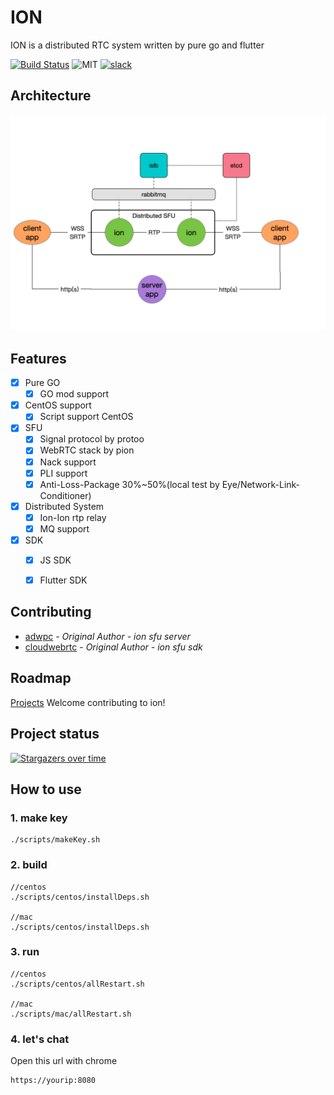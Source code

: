 # ION
ION is a distributed RTC system written by pure go and flutter

[![Build Status](https://travis-ci.com/pion/ion.svg?branch=master)](https://travis-ci.com/pion/ion)
![MIT](https://img.shields.io/badge/License-MIT-yellow.svg)
[![slack](https://img.shields.io/badge/join-us%20on%20slack-gray.svg?longCache=true&logo=slack&colorB=brightgreen)](https://pion.ly/slack)

## Architecture

![arch](docs/imgs/arch.png)
## Features

- [x] Pure GO
	- [x] GO mod support
- [x] CentOS support
	- [x] Script support CentOS
- [x] SFU
	- [x] Signal protocol by protoo
	- [x] WebRTC stack by pion
	- [x] Nack support
	- [x] PLI support
	- [x] Anti-Loss-Package 30%~50%(local test by Eye/Network-Link-Conditioner)
- [x] Distributed System
	- [x] Ion-Ion rtp relay
	- [x] MQ support

- [x] SDK
	- [x] JS SDK
	- [x] Flutter SDK


## Contributing
* [adwpc](https://github.com/adwpc) - *Original Author - ion sfu server*
* [cloudwebrtc](https://github.com/cloudwebrtc) - *Original Author - ion sfu sdk*

## Roadmap


[Projects](https://github.com/pion/ion/projects/1)
Welcome contributing to ion!

## Project status
[![Stargazers over time](https://starchart.cc/pion/ion.svg)](https://starchart.cc/pion/ion)

## How to use
### 1. make key
```
./scripts/makeKey.sh
```
### 2. build
```
//centos
./scripts/centos/installDeps.sh

//mac
./scripts/centos/installDeps.sh
```
### 3. run
```
//centos
./scripts/centos/allRestart.sh

//mac
./scripts/mac/allRestart.sh
```
### 4. let's chat
Open this url with chrome

```
https://yourip:8080
```


